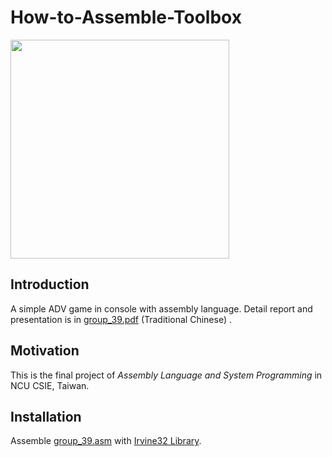 # How-to-Assemble-Toolbox

<img src="https://i.imgur.com/3gd5T7J.png" width="350px">

## Introduction
A simple ADV game in console with assembly language. Detail report and presentation is in [group_39.pdf](group_39.pdf) (Traditional Chinese)
.
## Motivation
This is the final project of *Assembly Language and System Programming* in NCU CSIE, Taiwan.
## Installation
Assemble [group_39.asm](group_39.asm) with [Irvine32 Library](http://kipirvine.com/asm/gettingStartedVS2017/index.htm#tutorial32).
